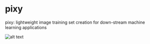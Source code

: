 # pixy
pixy: lightweight image training set creation for down-stream machine learning applications

![alt text](http://i.imgur.com/tjFrkNa.png "Pixy: The Pixel Turking Robot")

